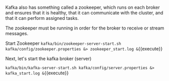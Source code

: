 Kafka also has something called a zookeeper, which runs on each broker and ensures that it is healthy, that it can communicate with the cluster, and that it can perform assigned tasks.

The zookeeper must be running in order for the broker to receive or stream messages.

Start Zookeeper
`kafka/bin/zookeeper-server-start.sh kafka/config/zookeeper.properties &> zookeeper_start.log &`{{execute}}

Next, let's start the kafka broker (server)

`kafka/bin/kafka-server-start.sh kafka/config/server.properties &> kafka_start.log &`{{execute}}
